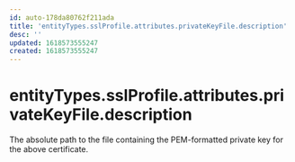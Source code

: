 ```yaml
---
id: auto-178da80762f211ada
title: 'entityTypes.sslProfile.attributes.privateKeyFile.description'
desc: ''
updated: 1618573555247
created: 1618573555247
---
```

# entityTypes.sslProfile.attributes.privateKeyFile.description

The absolute path to the file containing the PEM-formatted private key for the above certificate.